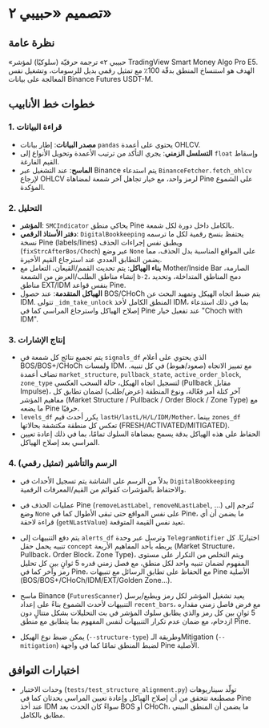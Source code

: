 # تصميم «حبيبي ٢»

## نظرة عامة
«حبيبي ٢» ترجمة حرفيّة (سلوكيًا) لمؤشر TradingView Smart Money Algo Pro E5. الهدف هو استنساخ المنطق بدقّة 100٪ مع تمثيل رقمي بديل للرسومات، وتشغيل نفس المعالجة على بيانات Binance Futures USDT-M.

## خطوات خط الأنابيب

### 1. قراءة البيانات
- **مصدر البيانات**: إطار بيانات `pandas` يحتوي على أعمدة OHLCV.
- **التسلسل الزمني**: يجري التأكد من ترتيب الأعمدة وتحويل الأنواع إلى `float` وإسقاط القيم الفارغة.
- **الماسح**: عند التشغيل عبر Binance يتم استدعاء `BinanceFetcher.fetch_ohlcv` لإرجاع OHLCV لرمز واحد، مع خيار تجاهل آخر شمعة لمضاهاة Pine على الشموع المؤكدة.

### 2. التحليل
- **المؤشر**: `SMCIndicator` يحاكي منطق Pine بالكامل داخل دورة لكل شمعة.
- **دفتر الأستاذ الرقمي**: `DigitalBookkeeping` يحتفظ بنسخ رقمية لكل ما ترسمه نسخة Pine (labels/lines) ويطبق نفس إجراءات الحذف (`fixStrcAfterBos/Choch`) عبر وضع `None` على المواقع المناسبة بدل الحذف، مما يضمن التطابق العددي عند استرجاع القيم الأخيرة.
- **بناء الهياكل**: يتم تحديث القمم/القيعان، التعامل مع Mother/Inside Bar الصارمة، إنشاء مناطق الطلب/العرض من الشمعة `b-2`، دمج المناطق المتداخلة، وتحديد مناطق EXT/IDM بنفس قواعد Pine.
- **الهياكل المتقدمة**: عند حصول BOS/CHoCh يتم ضبط اتجاه الهيكل وتمهيد البحث عن IDM. تتولى `_idm_take_unlock` المنطق الكامل لأخذ IDM، بما في ذلك استدعاء إصلاح الهياكل واسترجاع المراسي كما في Pine عند تفعيل خيار "Choch with IDM".

### 3. إنتاج الإشارات
- يتم تجميع نتائج كل شمعة في `signals_df` الذي يحتوي على أعلام BOS/BOS+/CHoCh ولمسات IDM، مع تمييز الاتجاه (صعود/هبوط) في كل تنبيه. تضاف أعمدة `market_structure`, `pullback_state`, `active_order_block`, `zone_type` لتسجيل اتجاه الهيكل، حالة السحب العكسي (Pullback مقابل Impulse)، آخر كتلة أمر فعّالة، ونوع المنطقة (عرض/طلب) لضمان تطابق كل مفاهيم المؤشر (Market Structure / Pullback / Order Block / Zone Type) مع ما يضعه Pine حرفيًا.
- `levels_df` يكرر أحدث قيم `lastH/lastL/H/L/IDM/Mother`، بينما `zones_df` تعكس كل منطقة مكتشفة بحالاتها (FRESH/ACTIVATED/MITIGATED).
- الحفاظ على هذه الهياكل بدقة يسمح بمضاهاة السلوك تمامًا، بما في ذلك إعادة تعيين المراسي بعد إصلاح الهياكل.

### 4. الرسم والتأشير (تمثيل رقمي)
- بدلاً من الرسم على الشاشة يتم تسجيل الأحداث في `DigitalBookkeeping` والاحتفاظ بالمؤشرات كقوائم من القيم/المعرفات الرقمية.
- عمليات الحذف في Pine (`removeLastLabel`, `removeNLastLabel`, ...) تُترجم إلى وضع `None` على نفس المواقع حتى تبقى الأطوال كما في Pine، ما يضمن أن أي قراءة لاحقة (`getNLastValue`) تعيد نفس القيمة المتوقعة.

- يتم دفع التنبيهات إلى `alerts_df` وترسل عبر وحدة `TelegramNotifier` اختياريًا. كل تنبيه يحمل حقل `concept` يربطه بأحد المفاهيم الأربعة (Market Structure، Pullback، Order Block، Zone Type)، ويتم التخلص من التكرار على مستوى المفهوم لضمان تنبيه واحد لكل منطق، مع فصل زمني قدره 5 ثوانٍ بين كل تحليل رمز وآخر كما في Pine، مع الحفاظ على تطابق الرسائل مع تنبيهات Pine الأصلية (BOS/BOS+/CHoCh/IDM/EXT/Golden Zone...).
- ماسح Binance (`FuturesScanner`) يعيد تشغيل المؤشر لكل رمز ويطبع/يرسل التنبيهات لأحدث الشموع بناءً على إعداد `recent_bars`، مع فرض فاصل زمني مقداره 5 ثوانٍ بين كل رمز والذي يطابق سلوك المؤشر في بث التحليلات بشكل متتالٍ دون ازدحام، مع ضمان عدم تكرار التنبيهات لنفس المفهوم بما يتطابق مع منطق Pine.
- يمكن ضبط نوع الهيكل (`--structure-type`) وطريقة الـMitigation (`--mitigation`) لضبط المنطق تمامًا كما في واجهة Pine الأصلية.

## اختبارات التوافق
- وحدات الاختبار (`tests/test_structure_alignment.py`) تولّد سيناريوهات مصطنعة تتحقق من أن إصلاح الهياكل وإعادة تعيين المراسي يحدثان كما في Pine عند أخذ IDM سواءً كان الحدث بعد BOS أو CHoCh، ما يضمن أن المنطق البيني مطابق بالكامل.
